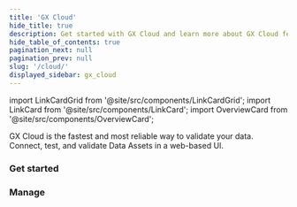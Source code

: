 ```yaml
---
title: 'GX Cloud'
hide_title: true
description: Get started with GX Cloud and learn more about GX Cloud features and functionality.
hide_table_of_contents: true
pagination_next: null
pagination_prev: null
slug: '/cloud/'
displayed_sidebar: gx_cloud
---
```


import LinkCardGrid from '@site/src/components/LinkCardGrid';
import LinkCard from '@site/src/components/LinkCard';
import OverviewCard from '@site/src/components/OverviewCard';

<OverviewCard title={frontMatter.title}>
  GX Cloud is the fastest and most reliable way to validate your data. Connect, test, and validate Data Assets in a web-based UI.
</OverviewCard>

### Get started

<LinkCardGrid>
  <LinkCard topIcon label="About GX Cloud" description="Learn more about GX Cloud features and functionality and why it's the best choice for data validation." to="/cloud/about_gx" icon="/img/small_gx_logo.png" />
  <LinkCard topIcon label="Try GX Cloud" description="New to GX Cloud? Start here to learn how you can quickly connect to your Data Assets and validate your data." to="/cloud/try_gx_cloud" icon="/img/small_gx_logo.png" />
  <LinkCard topIcon label="Connect GX Cloud" description="Ready to integrate GX Cloud with your production enviornment? Connect GX Cloud to popular data platforms and orchestration tools." to="/cloud/connect/connect_lp" icon="/img/small_gx_logo.png" />
</LinkCardGrid>

### Manage

<LinkCardGrid>
  <LinkCard topIcon label="Manage Data Assets" description="Create, edit, or delete a Data Asset." to="/cloud/data_assets/manage_data_assets" icon="/img/small_gx_logo.png" />
  <LinkCard topIcon label="Manage Expectations" description="Create, edit, or delete an Expectation." to="/cloud/expectations/manage_expectations" icon="/img/small_gx_logo.png" />
  <LinkCard topIcon label="Manage Expectation Suites" description="Create or delete Expectation Suites." to="/cloud/expectation_suites/manage_expectation_suites" icon="/img/small_gx_logo.png" />
  <LinkCard topIcon label="Manage Validations" description="Run a Validation, or view the Validation run history." to="/cloud/validations/manage_validations" icon="/img/small_gx_logo.png" />
  <LinkCard topIcon label="Manage Checkpoints" description="Add, run, edit, or delete a Checkpoint." to="/cloud/checkpoints/manage_checkpoints" icon="/img/small_gx_logo.png" />
  <LinkCard topIcon label="Manage users and access tokens" description="Manage GX Cloud users and access tokens." to="/cloud/users/manage_users" icon="/img/small_gx_logo.png" />
</LinkCardGrid>

